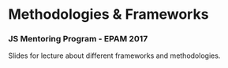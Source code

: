 # Methodologies & Frameworks

### JS Mentoring Program - EPAM 2017

Slides for lecture about different frameworks and methodologies.

